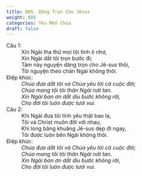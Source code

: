 ```yaml
---
title: 805. Dâng Trọn Cho Jêsus
weight: 805
categories: Yêu Mến Chúa
draft: false
---
```

<dl><dt>Câu 1:</dt><dd data-verse="1">Xin Ngài tha thứ mọi tội tình ô nhơ, <br/>Xin Ngài dắt tôi trọn bước đi; <br/>Tâm này nguyện dâng trọn cho Jê-sus thôi, <br/>Tôi nguyện theo chân Ngài không thôi. </dd><dt>Điệp khúc:</dt><dd data-chorus="1"><em>Chúa đưa dắt tôi và Chúa yêu tôi cả cuộc đời; <br/>Chúa mang tội tôi thân Ngài nát tan. <br/>Xin Ngài ban ơn dắt dìu bước không rời, <br/>Cho đời tôi luôn được tươi vui. </em></dd><dt>Câu 2:</dt><dd data-verse="2">Khi Ngài đưa tôi tình yêu thật bao la, <br/>Tôi và Christ muôn đời với nhau, <br/>Khi lòng bâng khuâng Jê-sus dẹp đi ngay, <br/>Tôi được luôn bên Ngài không thôi. </dd><dt>Điệp khúc:</dt><dd data-chorus="1"><em>Chúa đưa dắt tôi và Chúa yêu tôi cả cuộc đời; <br/>Chúa mang tôi tôi thân Ngài nát tan. <br/>Xin Ngài ban ơn dắt dìu bước không rời, <br/>Cho đời tôi luôn được tươi vui. </em></dd></dl>